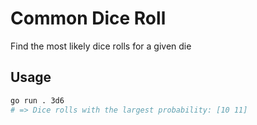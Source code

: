 # Common Dice Roll
Find the most likely dice rolls for a given die

## Usage
```sh
go run . 3d6
# => Dice rolls with the largest probability: [10 11]
```
